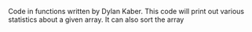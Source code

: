 Code in functions written by Dylan Kaber. This code will print out various statistics about a given array. It can also sort the array
